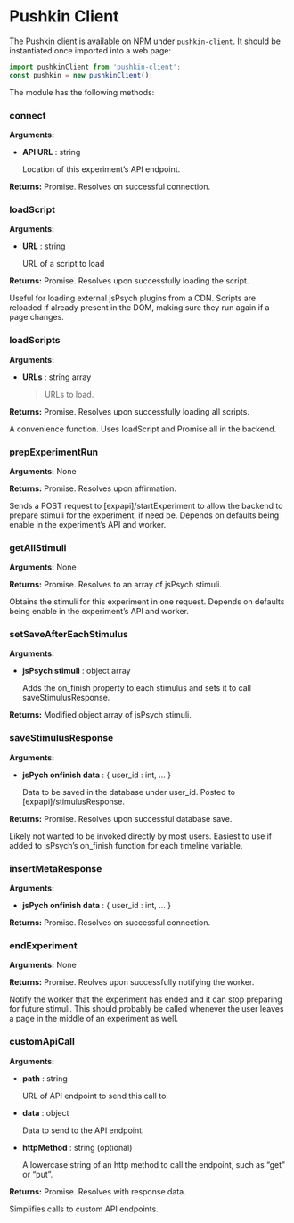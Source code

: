 # Pushkin Client

The Pushkin client is available on NPM under `pushkin-client`. It should be instantiated once imported into a web page:

```javascript
import pushkinClient from 'pushkin-client';
const pushkin = new pushkinClient();
```

The module has the following methods:

### connect

**Arguments:**

* **API URL** : string

  Location of this experiment’s API endpoint.

**Returns:** Promise. Resolves on successful connection.

### loadScript

**Arguments:**

* **URL** : string

  URL of a script to load

**Returns:** Promise. Resolves upon successfully loading the script.

Useful for loading external jsPsych plugins from a CDN. Scripts are reloaded if already present in the DOM, making sure they run again if a page changes.

### loadScripts

**Arguments:**

* **URLs** : string array

  > URLs to load.

**Returns:** Promise. Resolves upon successfully loading all scripts.

A convenience function. Uses loadScript and Promise.all in the backend.

### prepExperimentRun

**Arguments:** None

**Returns:** Promise. Resolves upon affirmation.

Sends a POST request to \[expapi\]/startExperiment to allow the backend to prepare stimuli for the experiment, if need be. Depends on defaults being enable in the experiment’s API and worker.

### getAllStimuli

**Arguments:** None

**Returns:** Promise. Resolves to an array of jsPsych stimuli.

Obtains the stimuli for this experiment in one request. Depends on defaults being enable in the experiment’s API and worker.

### setSaveAfterEachStimulus

**Arguments:**

* **jsPsych stimuli** : object array

  Adds the on\_finish property to each stimulus and sets it to call saveStimulusResponse.

**Returns:** Modified object array of jsPsych stimuli.

### saveStimulusResponse

**Arguments:**

* **jsPych onfinish data** : { user\_id : int, … }

  Data to be saved in the database under user\_id. Posted to \[expapi\]/stimulusResponse.

**Returns:** Promise. Resolves upon successful database save.

Likely not wanted to be invoked directly by most users. Easiest to use if added to jsPsych’s on\_finish function for each timeline variable.

### insertMetaResponse

**Arguments:**

* **jsPych onfinish data** : { user\_id : int, … }

**Returns:** Promise. Resolves on successful connection.

### endExperiment

**Arguments:** None

**Returns:** Promise. Reolves upon successfully notifying the worker.

Notify the worker that the experiment has ended and it can stop preparing for future stimuli. This should probably be called whenever the user leaves a page in the middle of an experiment as well.

### customApiCall

**Arguments:**

* **path** : string

  URL of API endpoint to send this call to.

* **data** : object

  Data to send to the API endpoint.

* **httpMethod** : string \(optional\)

  A lowercase string of an http method to call the endpoint, such as “get” or “put”.

**Returns:** Promise. Resolves with response data.

Simplifies calls to custom API endpoints.


